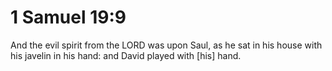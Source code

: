 # 1 Samuel 19:9

And the evil spirit from the LORD was upon Saul, as he sat in his house with his javelin in his hand: and David played with [his] hand.